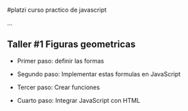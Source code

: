 #platzi curso practico de javascript

...

## Taller #1 Figuras geometricas

- Primer paso: definir las formas

- Segundo paso: Implementar estas formulas en JavaScript

- Tercer paso: Crear funciones

- Cuarto paso: Integrar JavaScript con HTML


